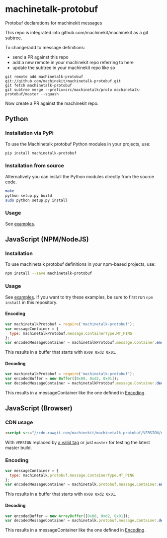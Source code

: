 machinetalk-protobuf
====================

Protobuf declarations for machinekit messages

This repo is integrated into github.com/machinekit/machinekit as a git subtree.

To change/add to message definitions:

* send a PR against this repo
* add a new remote in your machinekit repo referring to here
* update the subtree in your machinekit repo like so

```
git remote add machinetalk-protobuf git://github.com/machinekit/machinetalk-protobuf.git
git fetch machinetalk-protobuf
git subtree merge --prefix=src/machinetalk/proto machinetalk-protobuf/master --squash
```

Now create a PR against the machinekit repo.

## Python

### Installation via PyPi
To use the Machinetalk protobuf Python modules in your projects, use:

```sh
pip install machinetalk-protobuf
```

### Installation from source
Alternatively you can install the Python modules directly from the source code.

```sh
make
python setup.py build
sudo python setup.py install
```

### Usage
See [examples](python/examples).

## JavaScript (NPM/NodeJS)

### Installation

To use machinetalk protobuf definitions in your npm-based projects, use:

```sh
npm install --save machinetalk-protobuf
```

### Usage

See [examples](js/examples). If you want to try these examples, be sure to first run `npm install` in this repository.

#### Encoding

```js
var machinetalkProtobuf = require('machinetalk-protobuf');
var messageContainer = {
  type: machinetalkProtobuf.message.ContainerType.MT_PING
};
var encodedMessageContainer = machinetalkProtobuf.message.Container.encode(messageContainer);
```
This results in a buffer that starts with `0x08 0xd2 0x01`.

#### Decoding

```js
var machinetalkProtobuf = require('machinetalk-protobuf');
var encodedBuffer = new Buffer([0x08, 0xd2, 0x01]);
var decodedMessageContainer = machinetalkProtobuf.message.Container.decode(encodedBuffer);
```
This results in a messageContainer like the one defined in [Encoding](#Encoding).

## JavaScript (Browser)

### CDN usage
```html
<script src="//cdn.rawgit.com/machinekit/machinetalk-protobuf/VERSION/dist/machinetalk-protobuf.js"></script>
```
With `VERSION` replaced by [a valid tag](https://github.com/machinekit/machinetalk-protobuf/releases) or just `master` for testing
the latest master build.

### Encoding

```js
var messageContainer = {
  type: machinetalk.protobuf.message.ContainerType.MT_PING
};
var encodedMessageContainer = machinetalk.protobuf.message.Container.encode(messageContainer);
```
This results in a buffer that starts with `0x08 0xd2 0x01`.

#### Decoding

```js
var encodedBuffer = new ArrayBuffer([0x08, 0xd2, 0x01]);
var decodedMessageContainer = machinetalk.protobuf.message.Container.decode(encodedBuffer);
```
This results in a messageContainer like the one defined in [Encoding](#Encoding).
